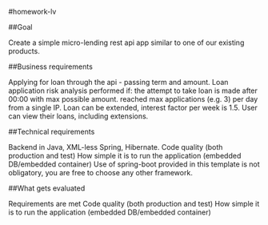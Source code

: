 #homework-lv

##Goal

Create a simple micro-lending rest api app similar to one of our existing products.

##Business requirements

Applying for loan through the api - passing term and amount.
Loan application risk analysis performed if:
the attempt to take loan is made after 00:00 with max possible amount.
reached max applications (e.g. 3) per day from a single IP.
Loan can be extended, interest factor per week is 1.5.
User can view their loans, including extensions.

##Technical requirements

Backend in Java, XML-less Spring, Hibernate.
Code quality (both production and test)
How simple it is to run the application (embedded DB/embedded container)
Use of spring-boot provided in this template is not obligatory, you are free to choose any other framework.

##What gets evaluated

Requirements are met
Code quality (both production and test)
How simple it is to run the application (embedded DB/embedded container)
